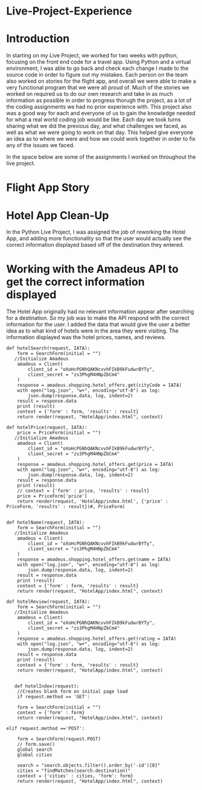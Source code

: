 # Live-Project-Experience
# Introduction
In starting on my Live Project, we worked for two weeks with python, focusing on the front end code for a travel app.
Using Python and a virtual environment, I was able to go back and check each change I made to the source code in order to figure out my mistakes. Each person on the team also worked on stories for the flight app, and overall we were able to make a very functional program that we were all proud of. Much of the stories we worked on required us to do our own research and take in as much information as possible in order to progress thorugh the project, as a lot of the coding assignments we had no prior experience with. This project also was a good way for each and everyone of us to gain the knowledge needed for what a real world coding job would be like. Each day we took turns sharing what we did the previous day, and what challenges we faced, as well as what we were going to work on that day. This helped  give everyone an idea as to where we were and how we could work together in order to fix any of the issues we faced.

In the space below are some of the assignments I worked on throughout the live project.


# Flight App Story
# Hotel App Clean-Up
In the Python Live Project, I was assigned the job of reworking the Hotel App, and adding more functionality so that the user would actually see the correct information displayed based off of the destination they entered. 

# Working with the Amadeus API to get the correct information displayed
The Hotel App originally had no relevant information appear after searching for a destination. So my job was to make the API respond with the correct information for the user. I added the data that would give the user a better idea as to what kind of hotels were in the area they were visiting. The information displayed was the hotel prices, names, and reviews.


    def hotelSearch(request, IATA):
        form = SearchForm(initial = "")
       //Initialize Amadeus
        amadeus = Client(
            client_id = "oXoHcPGNhQAKNcvvhFIkB9kFudwrBYTy",
            client_secret = "zs3PhgM4HNpZbCm4"
        )
        response = amadeus.shopping.hotel_offers.get(cityCode = IATA)
        with open("log.json", "w+", encoding="utf-8") as log:
            json.dump(response.data, log, indent=2)
        result = response.data
        print (result)
        context = {'form' : form, 'results' : result}
        return render(request, "HotelApp/index.html", context)

    def hotelPrice(request, IATA):
        price = PriceForm(initial = "")
       //Initialize Amadeus
        amadeus = Client(
            client_id = "oXoHcPGNhQAKNcvvhFIkB9kFudwrBYTy",
            client_secret = "zs3PhgM4HNpZbCm4"
        )
        response = amadeus.shopping.hotel_offers.get(price = IATA)
        with open("log.json", "w+", encoding="utf-8") as log:
            json.dump(response.data, log, indent=2)
        result = response.data
        print (result)
        // context = {'form' : price, 'results' : result}
        price = PriceForm['price']
        return render(request, 'HotelApp/index.html', {'price' : PriceForm, 'results' : result})#, PriceForm)  


    def hotelName(request, IATA):
        form = SearchForm(initial = "")
       //Initialize Amadeus
        amadeus = Client(
            client_id = "oXoHcPGNhQAKNcvvhFIkB9kFudwrBYTy",
            client_secret = "zs3PhgM4HNpZbCm4"
        )
        response = amadeus.shopping.hotel_offers.get(name = IATA)
        with open("log.json", "w+", encoding="utf-8") as log:
            json.dump(response.data, log, indent=2)
        result = response.data
        print (result)
        context = {'form' : form, 'results' : result}
        return render(request, "HotelApp/index.html", context)

    def hotelReview(request, IATA):
        form = SearchForm(initial = "")
       //Initialize Amadeus
        amadeus = Client(
            client_id = "oXoHcPGNhQAKNcvvhFIkB9kFudwrBYTy",
            client_secret = "zs3PhgM4HNpZbCm4"
        )
        response = amadeus.shopping.hotel_offers.get(rating = IATA)
        with open("log.json", "w+", encoding="utf-8") as log:
            json.dump(response.data, log, indent=2)
        result = response.data
        print (result)
        context = {'form' : form, 'results' : result}
        return render(request, "HotelApp/index.html", context)
    
    
       def hotelIndex(request):
        //Creates blank form on initial page load
        if request.method == 'GET':
        
        form = SearchForm(initial = "")
        context = {'form' : form}
        return render(request, "HotelApp/index.html", context)
            
    elif request.method =='POST':
        
        form = SearchForm(request.POST)
        // form.save()
        global search
        global cities
        
        search = "search.objects.filter().order_by('-id')[0]"
        cities = "findMatches(search.destination)"
        context = {'cities' : cities, 'form': form}
        return render(request, "HotelApp/index.html", context)
